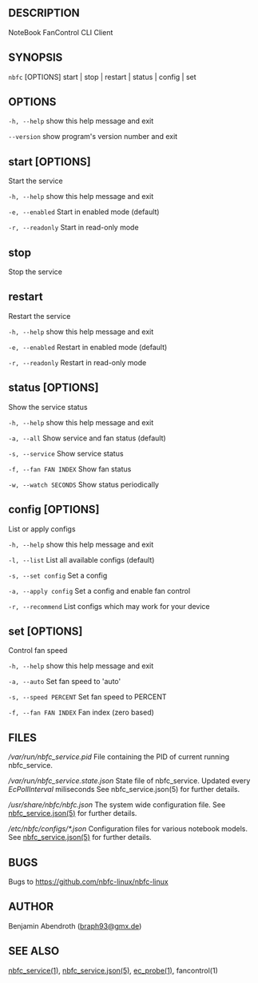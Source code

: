 DESCRIPTION
-----------

NoteBook FanControl CLI Client

SYNOPSIS
--------

`nbfc` [OPTIONS] start | stop | restart | status | config | set

OPTIONS
-------

  `-h, --help`
    show this help message and exit

  `--version`
    show program's version number and exit


## start [OPTIONS]

Start the service

  `-h, --help`
    show this help message and exit

  `-e, --enabled`
    Start in enabled mode (default)

  `-r, --readonly`
    Start in read-only mode



## stop

Stop the service


## restart

Restart the service

  `-h, --help`
    show this help message and exit

  `-e, --enabled`
    Restart in enabled mode (default)

  `-r, --readonly`
    Restart in read-only mode



## status [OPTIONS]

Show the service status

  `-h, --help`
    show this help message and exit

  `-a, --all`
    Show service and fan status (default)

  `-s, --service`
    Show service status

  `-f, --fan FAN INDEX`
    Show fan status

  `-w, --watch SECONDS`
    Show status periodically


## config [OPTIONS]

List or apply configs

  `-h, --help`
    show this help message and exit

  `-l, --list`
    List all available configs (default)

  `-s, --set config`
    Set a config

  `-a, --apply config`
    Set a config and enable fan control

  `-r, --recommend`
    List configs which may work for your device




## set [OPTIONS]

Control fan speed

  `-h, --help`
    show this help message and exit

  `-a, --auto`
    Set fan speed to 'auto'

  `-s, --speed PERCENT`
    Set fan speed to PERCENT

  `-f, --fan FAN INDEX`
    Fan index (zero based)


FILES
-----

*/var/run/nbfc_service.pid*
  File containing the PID of current running nbfc\_service.

*/var/run/nbfc_service.state.json*
  State file of nbfc\_service. Updated every *EcPollInterval* miliseconds See nbfc\_service.json(5) for further details.

*/usr/share/nbfc/nbfc.json*
  The system wide configuration file. See [nbfc\_service.json(5)](nbfc_service.json.md) for further details.

*/etc/nbfc/configs/\*.json*
  Configuration files for various notebook models. See [nbfc\_service.json(5)](nbfc_service.json.md) for further details.

BUGS
----

Bugs to https://github.com/nbfc-linux/nbfc-linux

AUTHOR
------

Benjamin Abendroth (braph93@gmx.de)

SEE ALSO
--------

[nbfc\_service(1)](nbfc_service.md), [nbfc\_service.json(5)](nbfc_service.json.md), [ec\_probe(1)](ec_probe.md), fancontrol(1)
